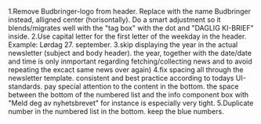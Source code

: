 1.Remove Budbringer-logo from header. Replace with the name Budbringer instead, alligned center (horisontally). Do a smart adjustment so it blends/migrates well with the "tag box" with the dot and "DAGLIG KI-BRIEF" inside.
2.Use capital letter for the first letter of the weekday in the header. Example: Lørdag 27. september.
3.skip displaying the year in the actual newsletter (subject and body header). the year, together with the date/date and time is only inmportant regarding fetching/collecting news and to avoid repeating the excact same news over again)
4.fix spacing all through the newsletter template. consistent and best practice according to todays UI-standards. pay special attention to the content in the bottom. the space between the bottom of the numbered list and the info component box with "Meld deg av nyhetsbrevet" for instance is especially very tight.
5.Duplicate number in the numbered list in the bottom. keep the blue numbers.